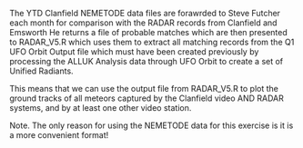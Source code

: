 The YTD Clanfield NEMETODE data files are forawrded to Steve Futcher each month for comparison with the RADAR records from Clanfield and Emsworth
He returns a file of probable matches which are then presented to RADAR_V5.R which uses them to extract all matching records from the Q1 UFO Orbit Output file
which must have been created previously by processing the ALLUK Analysis data through UFO Orbit to create a set of Unified Radiants.

This means that we can use the output file from RADAR_V5.R to plot the ground tracks of all meteors captured by the 
Clanfield video AND RADAR systems, and by at least one other video station.

Note. The only reason for using the NEMETODE data for this exercise is it is a more convenient format!

